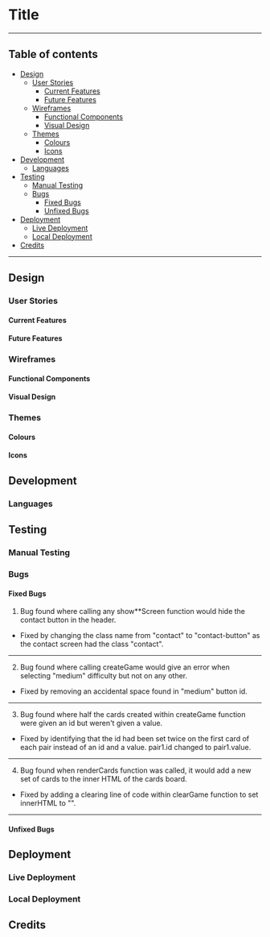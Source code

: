# Title

---
## Table of contents
- [Design](#design)
    - [User Stories](#user-stories)
        - [Current Features](#current-features)
        - [Future Features](#future-features)
    - [Wireframes](#wireframes)
        - [Functional Components](#functional-components)
        - [Visual Design](#visual-design)
    - [Themes](#themes)
        - [Colours](#colours)
        - [Icons](#icons)
- [Development](#development)
    - [Languages](#languages)
- [Testing](#testing)
    - [Manual Testing](#manual-testing)
    - [Bugs](#bugs)
        - [Fixed Bugs](#fixed-bugs)
        - [Unfixed Bugs](#unfixed-bugs)
- [Deployment](#deployment)
    - [Live Deployment](#live-deployment)
    - [Local Deployment](#local-deployment)
- [Credits](#credits)

---
## Design

### User Stories

#### Current Features

#### Future Features

### Wireframes

#### Functional Components

#### Visual Design

### Themes

#### Colours

#### Icons

## Development

### Languages

## Testing

### Manual Testing

### Bugs

#### Fixed Bugs
1. Bug found where calling any show**Screen function would hide the contact button in the header.
- Fixed by changing the class name from "contact" to "contact-button" as the contact screen had the class "contact".
---
2. Bug found where calling createGame would give an error when selecting "medium" difficulty but not on any other.
- Fixed by removing an accidental space found in "medium" button id.
---
3. Bug found where half the cards created within createGame function were given an id but weren't given a value.
- Fixed by identifying that the id had been set twice on the first card of each pair instead of an id and a value. pair1.id changed to pair1.value.
---
4. Bug found when renderCards function was called, it would add a new set of cards to the inner HTML of the cards board.
- Fixed by adding a clearing line of code within clearGame function to set innerHTML to "".
---


#### Unfixed Bugs

## Deployment

### Live Deployment

### Local Deployment

## Credits